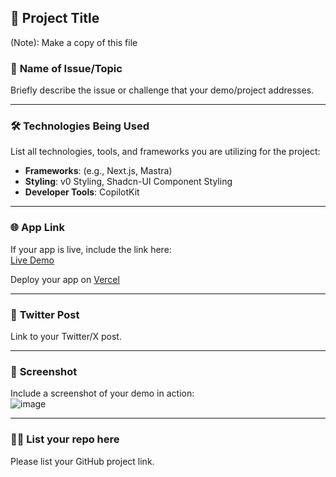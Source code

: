 ## 🚀 **Project Title**

(Note): Make a copy of this file

### 📝 **Name of Issue/Topic**

Briefly describe the issue or challenge that your demo/project addresses.

---

### 🛠️ **Technologies Being Used**

List all technologies, tools, and frameworks you are utilizing for the project:

- **Frameworks**: (e.g., Next.js, Mastra)
- **Styling**: v0 Styling, Shadcn-UI Component Styling
- **Developer Tools**: CopilotKit

---

### 🌐 **App Link**

If your app is live, include the link here:  
[Live Demo](http://google.com)

Deploy your app on [Vercel](https://vercel.com/new)

---

### 🎯 **Twitter Post**

Link to your Twitter/X post.

---

### 📸 **Screenshot**

Include a screenshot of your demo in action:  
![image](https://github.com/user-attachments/assets/5d2a020c-dc8f-4b27-85db-ba1413bdc8f6)

---

### 🙋‍♂️ **List your repo here**

Please list your GitHub project link.

